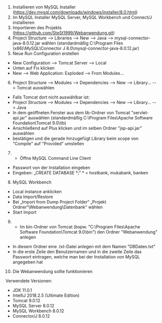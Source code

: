 1.	Installieren von MySQL Installer (https://dev.mysql.com/downloads/windows/installer/8.0.html)
2.	Im MySQL Installer MySQL Server, MySQL Workbench und Connect/J installieren
3.	Importieren des Projekts (https://github.com/SteSt1999/Webanwendung.git)
4.	Project Structure --> Libraries --> New --> Java --> mysql-connector-java-8.0.12.jar wählen (standardmäßig  C:\Program Files (x86)\MySQL\Connector J 8.0\mysql-connector-java-8.0.12.jar)
5.	Neue Run Configuration erstellen
- New Configuration --> Tomcat Server --> Local
- Unten auf Fix klicken
- New --> Web Application: Exploded --> From Modules…  
6.  Project Structure --> Modules --> Dependencies --> New --> Library... --> Tomcat auswählen
- Falls Tomcat dort nicht auswählbar ist:
- Project Structure --> Modules --> Dependencies --> New --> Library... --> Java
- In dem geöffneten Fenster aus dem lib-Ordner von Tomcat "servlet-api.jar" auswählen (standardmäßig C:\Program Files\Apache Software Foundation\Tomcat 9.0\lib)
- Anschließend auf Plus klicken und im selben Ordner "jsp-api.jar" auswählen
- bestätigen und die gerade hinzugefügt Library beim scope von "Compile" auf "Provided" umstellen
7. - Öffne MySQL Command Line Client
- Passwort von der Installation eingeben
- Eingeben: „CREATE DATABASE *;“ * = hostbank, mukabank, banken
8.	MySQL Workbench
- Local instance anklicken
- Data Import/Restore
- Bei „Import from Dump Project Folder“ „Projekt Ordner“\Webanwendung\Datenbank“ wählen
- Start Import
9. - Im bin-Ordner von Tomcat (bspw. "C:\Program Files\Apache Software Foundation\Tomcat 9.0\bin") den Ordner "Webanwendung" anlegen
- In diesem Ordner eine .txt-Datei anlegen mit dem Namen "DBDaten.txt"
- In die erste Zeile den Benutzernamen und in die zweite Zeile das Passwort eintragen, welche man bei der Installation von MySQL angegeben hat
10. Die Webanwendung sollte funktionieren

Verwendete Versionen:
- JDK 11.0.1
- IntelliJ 2018.2.5 (Ultimate Edition)
- Tomcat 9.0.12
- MySQL Server 8.0.12
- MySQL Workbench 8.0.12
- Connector/J 8.0.12
